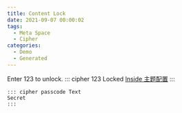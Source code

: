 ```yaml
---
title: Content Lock
date: 2021-09-07 00:00:02
tags:
  - Meta Space
  - Cipher
categories:
  - Demo
  - Generated
---
```


Enter 123 to unlock.
::: cipher 123 Locked
[Inside 主题配置](https://blog.oniuo.com/theme-inside/docs/built-in-plugins)
:::

```
::: cipher passcode Text
Secret
:::
```
